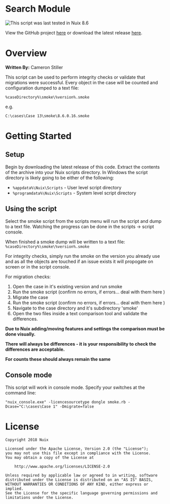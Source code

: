 ﻿Search Module
=============

![This script was last tested in Nuix 8.6](https://img.shields.io/badge/Script%20Tested%20in%20Nuix-8.6-green.svg)

View the GitHub project [here](https://github.com/Nuix/Smoke) or download the latest release [here](https://github.com/Nuix/Smoke/releases).

# Overview

**Written By:** Cameron Stiller

This script can be used to perform integrity checks or validate that migrations were successful.
Every object in the case will be counted and configuration dumped to a text file:

`%caseDirectory%\smoke\%version%.smoke`

e.g.

`C:\cases\Case 13\smoke\8.6.0.16.smoke`

# Getting Started

## Setup

Begin by downloading the latest release of this code.  Extract the contents of the archive into your Nuix scripts directory.  In Windows the script directory is likely going to be either of the following:

- `%appdata%\Nuix\Scripts` - User level script directory
- `%programdata%\Nuix\Scripts` - System level script directory

## Using the script

Select the smoke script from the scripts menu will run the script and dump to a text file.
Watching the progress can be done in the scripts -> script console.

When finished a smoke dump will be written to a text file:
`%caseDirectory%\smoke\%version%.smoke`

For integrity checks, simply run the smoke on the version you already use and as all the objects are touched if an issue exists it will propogate on screen or in the script console.

For migration checks:
1. Open the case in it's existing version and run smoke
2. Run the smoke script (confirm no errors, if errors... deal with them here )
3. Migrate the case
4. Run the smoke script (confirm no errors, if errors... deal with them here )
5. Navigate to the case directory and it's subdirectory 'smoke'
6. Open the two files inside a text comparison tool and validate the differences.

**Due to Nuix adding/moving features and settings the comparison must be done visually.**

**There will always be differences - it is your responsibility to check the differences are acceptable.**

**For counts these should always remain the same**

## Console mode

This script will work in console mode. Specify your switches at the command line:

`"nuix_console.exe" -licencesourcetype dongle smoke.rb -Dcase="C:\cases\Case 1" -Dmigrate=false`

# License

```
Copyright 2018 Nuix

Licensed under the Apache License, Version 2.0 (the "License");
you may not use this file except in compliance with the License.
You may obtain a copy of the License at

    http://www.apache.org/licenses/LICENSE-2.0

Unless required by applicable law or agreed to in writing, software
distributed under the License is distributed on an "AS IS" BASIS,
WITHOUT WARRANTIES OR CONDITIONS OF ANY KIND, either express or implied.
See the License for the specific language governing permissions and
limitations under the License.
```
